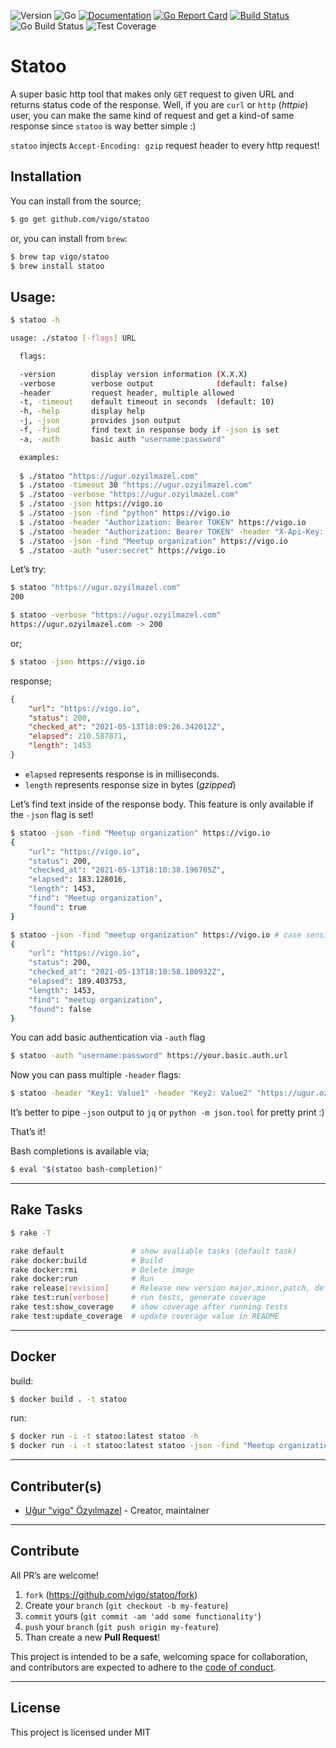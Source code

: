 ![Version](https://img.shields.io/badge/version-1.1.3-orange.svg)
![Go](https://img.shields.io/badge/go-1.16-black.svg)
[![Documentation](https://godoc.org/github.com/vigo/statoo?status.svg)](https://pkg.go.dev/github.com/vigo/statoo)
[![Go Report Card](https://goreportcard.com/badge/github.com/vigo/statoo)](https://goreportcard.com/report/github.com/vigo/statoo)
[![Build Status](https://travis-ci.org/vigo/statoo.svg?branch=main)](https://travis-ci.org/vigo/statoo)
![Go Build Status](https://github.com/vigo/statoo/actions/workflows/go.yml/badge.svg)
![Test Coverage](https://img.shields.io/badge/coverage-81.2%25-orange.svg)

# Statoo

A super basic http tool that makes only `GET` request to given URL and returns
status code of the response. Well, if you are `curl` or `http` (*httpie*) user,
you can make the same kind of request and get a kind-of same response since
`statoo` is way better simple :)

`statoo` injects `Accept-Encoding: gzip` request header to every http request!

## Installation

You can install from the source;

```bash
$ go get github.com/vigo/statoo
```

or, you can install from `brew`:

```bash
$ brew tap vigo/statoo
$ brew install statoo
```

## Usage:

```bash
$ statoo -h

usage: ./statoo [-flags] URL

  flags:

  -version        display version information (X.X.X)
  -verbose        verbose output              (default: false)
  -header         request header, multiple allowed
  -t, -timeout    default timeout in seconds  (default: 10)
  -h, -help       display help
  -j, -json       provides json output
  -f, -find       find text in response body if -json is set
  -a, -auth       basic auth "username:password"

  examples:
  
  $ ./statoo "https://ugur.ozyilmazel.com"
  $ ./statoo -timeout 30 "https://ugur.ozyilmazel.com"
  $ ./statoo -verbose "https://ugur.ozyilmazel.com"
  $ ./statoo -json https://vigo.io
  $ ./statoo -json -find "python" https://vigo.io
  $ ./statoo -header "Authorization: Bearer TOKEN" https://vigo.io
  $ ./statoo -header "Authorization: Bearer TOKEN" -header "X-Api-Key: APIKEY" https://vigo.io
  $ ./statoo -json -find "Meetup organization" https://vigo.io
  $ ./statoo -auth "user:secret" https://vigo.io
```

Let’s try:

```bash
$ statoo "https://ugur.ozyilmazel.com"
200

$ statoo -verbose "https://ugur.ozyilmazel.com"
https://ugur.ozyilmazel.com -> 200
```

or;

```bash
$ statoo -json https://vigo.io
```

response;

```json
{
    "url": "https://vigo.io",
    "status": 200,
    "checked_at": "2021-05-13T18:09:26.342012Z",
    "elapsed": 210.587871,
    "length": 1453
}
```

- `elapsed` represents response is in milliseconds.
- `length` represents response size in bytes (*gzipped*)

Let’s find text inside of the response body. This feature is only available
if the `-json` flag is set!

```bash
$ statoo -json -find "Meetup organization" https://vigo.io
{
    "url": "https://vigo.io",
    "status": 200,
    "checked_at": "2021-05-13T18:10:38.196705Z",
    "elapsed": 183.128016,
    "length": 1453,
    "find": "Meetup organization",
    "found": true
}

$ statoo -json -find "meetup organization" https://vigo.io # case sensitive
{
    "url": "https://vigo.io",
    "status": 200,
    "checked_at": "2021-05-13T18:10:58.100932Z",
    "elapsed": 189.403753,
    "length": 1453,
    "find": "meetup organization",
    "found": false
}
```

You can add basic authentication via `-auth` flag

```bash
$ statoo -auth "username:password" https://your.basic.auth.url
```

Now you can pass multiple `-header` flags:

```bash
$ statoo -header "Key1: Value1" -header "Key2: Value2" "https://ugur.ozyilmazel.com"
```

It’s better to pipe `-json` output to `jq` or `python -m json.tool` for pretty print :)

That’s it!

Bash completions is available via;

```bash
$ eval "$(statoo bash-completion)"
```

---

## Rake Tasks

```bash
$ rake -T

rake default               # show avaliable tasks (default task)
rake docker:build          # Build
rake docker:rmi            # Delete image
rake docker:run            # Run
rake release[revision]     # Release new version major,minor,patch, default: patch
rake test:run[verbose]     # run tests, generate coverage
rake test:show_coverage    # show coverage after running tests
rake test:update_coverage  # update coverage value in README
```

---

## Docker

build:

```bash
$ docker build . -t statoo
```

run:

```bash
$ docker run -i -t statoo:latest statoo -h
$ docker run -i -t statoo:latest statoo -json -find "Meetup organization" https://vigo.io
```

---

## Contributer(s)

* [Uğur "vigo" Özyılmazel](https://github.com/vigo) - Creator, maintainer

---

## Contribute

All PR’s are welcome!

1. `fork` (https://github.com/vigo/statoo/fork)
1. Create your `branch` (`git checkout -b my-feature`)
1. `commit` yours (`git commit -am 'add some functionality'`)
1. `push` your `branch` (`git push origin my-feature`)
1. Than create a new **Pull Request**!

This project is intended to be a safe, welcoming space for collaboration, and
contributors are expected to adhere to the [code of conduct][coc].

---

## License

This project is licensed under MIT

[coc]: https://github.com/vigo/statoo/blob/main/CODE_OF_CONDUCT.md